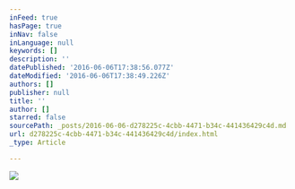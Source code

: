 ```yaml
---
inFeed: true
hasPage: true
inNav: false
inLanguage: null
keywords: []
description: ''
datePublished: '2016-06-06T17:38:56.077Z'
dateModified: '2016-06-06T17:38:49.226Z'
authors: []
publisher: null
title: ''
author: []
starred: false
sourcePath: _posts/2016-06-06-d278225c-4cbb-4471-b34c-441436429c4d.md
url: d278225c-4cbb-4471-b34c-441436429c4d/index.html
_type: Article

---
```

![](https://the-grid-user-content.s3-us-west-2.amazonaws.com/2679ed4b-65a2-462e-9347-4296f205e6bb.jpg)